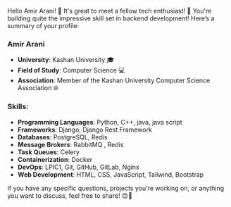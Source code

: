 Hello Amir Arani! 👋 It's great to meet a fellow tech enthusiast! 🚀 You're building quite the impressive skill set in backend development! Here’s a summary of your profile:

### Amir Arani
- **University**: Kashan University 🎓
- **Field of Study**: Computer Science 💻
- **Association**: Member of the Kashan University Computer Science Association 🌐

### Skills:
- **Programming Languages**: Python, C++, java, java script
- **Frameworks**: Django, Django Rest Framework
- **Databases**: PostgreSQL, Redis
- **Message Brokers**: RabbitMQ , Redis
- **Task Queues**: Celery
- **Containerization**: Docker 
- **DevOps**: LPIC1, Git, GitHub, GitLab, Nginx
- **Web Development**: HTML, CSS, JavaScript, Tailwind, Bootstrap

If you have any specific questions, projects you're working on, or anything you want to discuss, feel free to share! 😊💬
